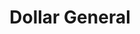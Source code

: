 ---
title: "Dollar General"
url: /fredericksburg/dollar-general-smith-station-road/
shop: variety store
---